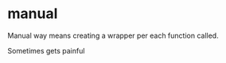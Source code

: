 manual
=====
Manual way means creating a wrapper per each function called.

Sometimes gets painful

